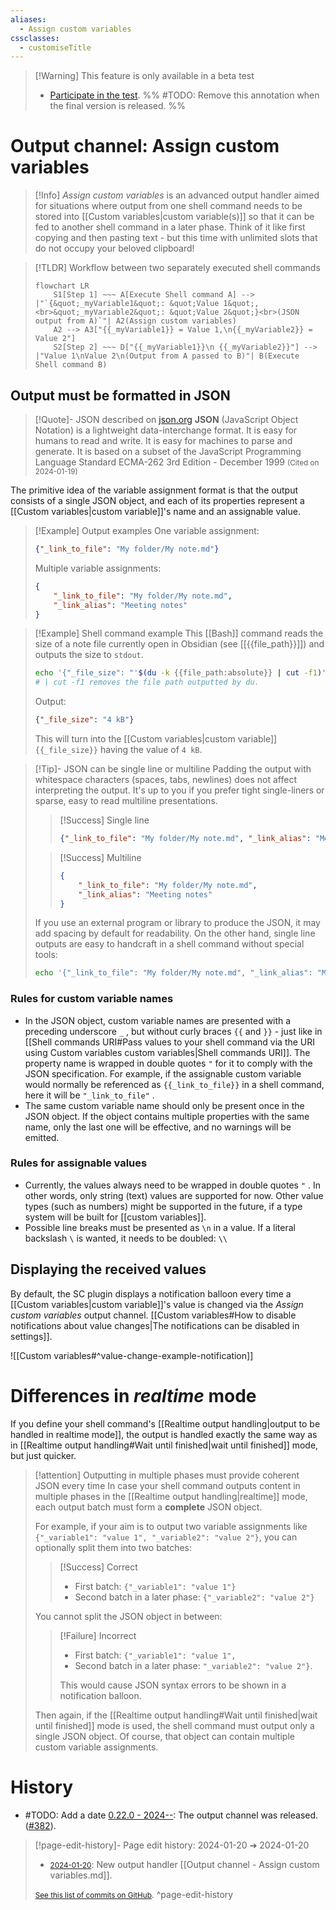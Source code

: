 ```yaml
---
aliases:
  - Assign custom variables
cssclasses:
  - customiseTitle
---
```


> [!Warning] This feature is only available in a beta test  
> - [Participate in the test](https://github.com/Taitava/obsidian-shellcommands/discussions/391).
> %% #TODO: Remove this annotation when the final version is released. %%

# Output channel: Assign custom variables

> [!Info]
> _Assign custom variables_ is an advanced output handler aimed for situations where output from one shell command needs to be stored into [[Custom variables|custom variable(s)]] so that it can be fed to another shell command in a later phase. Think of it like first copying and then pasting text - but this time with unlimited slots that do not occupy your beloved clipboard!
>

> [!TLDR] Workflow between two separately executed shell commands
> ```mermaid
> flowchart LR
>     S1[Step 1] ~~~ A[Execute Shell command A] --> |"`{&quot;_myVariable1&quot;: &quot;Value 1&quot;,<br>&quot;_myVariable2&quot;: &quot;Value 2&quot;}<br>(JSON output from A)`"| A2(Assign custom variables)
>     A2 --> A3["{{_myVariable1}} = Value 1,\n{{_myVariable2}} = Value 2"]
>     S2[Step 2] ~~~ D["{{_myVariable1}}\n {{_myVariable2}}"] --> |"Value 1\nValue 2\n(Output from A passed to B)"| B(Execute Shell command B)
> ```

## Output must be formatted in JSON

> [!Quote]- JSON described on [json.org](https://www.json.org/json-en.html)
> **JSON** (JavaScript Object Notation) is a lightweight data-interchange format. It is easy for humans to read and write. It is easy for machines to parse and generate. It is based on a subset of the JavaScript Programming Language Standard ECMA-262 3rd Edition - December 1999
> <small>(Cited on 2024-01-19)</small>

The primitive idea of the variable assignment format is that the output consists of a single JSON object, and each of its properties represent a [[Custom variables|custom variable]]'s name and an assignable value.

> [!Example] Output examples
> One variable assignment:
> ```json
> {"_link_to_file": "My folder/My note.md"}
> ```
> 
> Multiple variable assignments:
> ```json
> {
>     "_link_to_file": "My folder/My note.md",
>     "_link_alias": "Meeting notes"
> }
> ```

> [!Example] Shell command example
> This [[Bash]] command reads the size of a note file currently open in Obsidian (see [[{{file_path}}]]) and outputs the size to `stdout`.
> ```bash
> echo '{"_file_size": "'$(du -k {{file_path:absolute}} | cut -f1)' kB"}'
> # | cut -f1 removes the file path outputted by du.
> ```
> 
> Output:
> ```json
> {"_file_size": "4 kB"}
> ```
> 
> This will turn into the [[Custom variables|custom variable]] `{{_file_size}}` having the value of `4 kB`.

> [!Tip]- JSON can be single line or multiline
> Padding the output with whitespace characters (spaces, tabs, newlines) does not affect interpreting the output. It's up to you if you prefer tight single-liners or sparse, easy to read multiline presentations.
> 
> > [!Success] Single line
> > ```json
> > {"_link_to_file": "My folder/My note.md", "_link_alias": "Meeting notes"}
> > ```
> 
> > [!Success] Multiline
> > ```json
> > {
> >     "_link_to_file": "My folder/My note.md",
> >     "_link_alias": "Meeting notes"
> > }
> > ```
> 
> If you use an external program or library to produce the JSON, it may add spacing by default for readability. On the other hand, single line outputs are easy to handcraft in a shell command without special tools:
> ```bash
> echo '{"_link_to_file": "My folder/My note.md", "_link_alias": "Meeting notes"}'
> ```

### Rules for custom variable names

- In the JSON object, custom variable names are presented with a preceding underscore `_` , but without curly braces `{{` and `}}` - just like in [[Shell commands URI#Pass values to your shell command via the URI using Custom variables custom variables|Shell commands URI]]. The property name is wrapped in double quotes `"` for it to comply with the JSON specification. For example, if the assignable custom variable would normally be referenced as `{{_link_to_file}}` in a shell command, here it will be `"_link_to_file"` .
- The same custom variable name should only be present once in the JSON object. If the object contains multiple properties with the same name, only the last one will be effective, and no warnings will be emitted.

### Rules for assignable values

- Currently, the values always need to be wrapped in double quotes `"` . In other words, only string (text) values are supported for now. Other value types (such as numbers) might be supported in the future, if a type system will be built for [[custom variables]].
- Possible line breaks must be presented as `\n` in a value. If a literal backslash `\` is wanted, it needs to be doubled: `\\` 

## Displaying the received values

By default, the SC plugin displays a notification balloon every time a [[Custom variables|custom variable]]'s value is changed via the _Assign custom variables_ output channel. [[Custom variables#How to disable notifications about value changes|The notifications can be disabled in settings]].

![[Custom variables#^value-change-example-notification]]

# Differences in *realtime* mode

If you define your shell command's [[Realtime output handling|output to be handled in realtime mode]], the output is handled exactly the same way as in [[Realtime output handling#Wait until finished|wait until finished]] mode, but just quicker.

> [!attention] Outputting in multiple phases must provide coherent JSON every time
> In case your shell command outputs content in multiple phases in the [[Realtime output handling|realtime]] mode, each output batch must form a **complete** JSON object.
> 
> For example, if your aim is to output two variable assignments like `{"_variable1": "value 1", "_variable2": "value 2"}`, you can optionally split them into two batches:
> > [!Success] Correct
> >- First batch: `{"_variable1": "value 1"}` 
> >- Second batch in a later phase: `{"_variable2": "value 2"}`
> 
> You cannot split the JSON object in between:
> > [!Failure] Incorrect
> > - First batch: `{"_variable1": "value 1",`
> > - Second batch in a later phase: `"_variable2": "value 2"}`.
> > 
> > This would cause JSON syntax errors to be shown in a notification balloon.
> 
> Then again, if the [[Realtime output handling#Wait until finished|wait until finished]] mode is used, the shell command must output only a single JSON object. Of course, that object can contain multiple custom variable assignments.

# History
- #TODO: Add a date [0.22.0 - 2024--](https://github.com/Taitava/obsidian-shellcommands/blob/main/CHANGELOG.md#00---2022--): The output channel was released. ([#382](https://github.com/Taitava/obsidian-shellcommands/issues/382)).

> [!page-edit-history]- Page edit history: 2024-01-20 &#10132; 2024-01-20
> - [<small>2024-01-20</small>](https://github.com/Taitava/obsidian-shellcommands-documentation/commit/3b15d62c0164dd1b8cc676a40a21e2aaf062704f): New output handler [[Output channel - Assign custom variables.md]].
> 
> [<small>See this list of commits on GitHub</small>](https://github.com/Taitava/obsidian-shellcommands-documentation/commits/main/Output%20handling/Output%20channel%20-%20Assign%20custom%20variables.md).
> ^page-edit-history